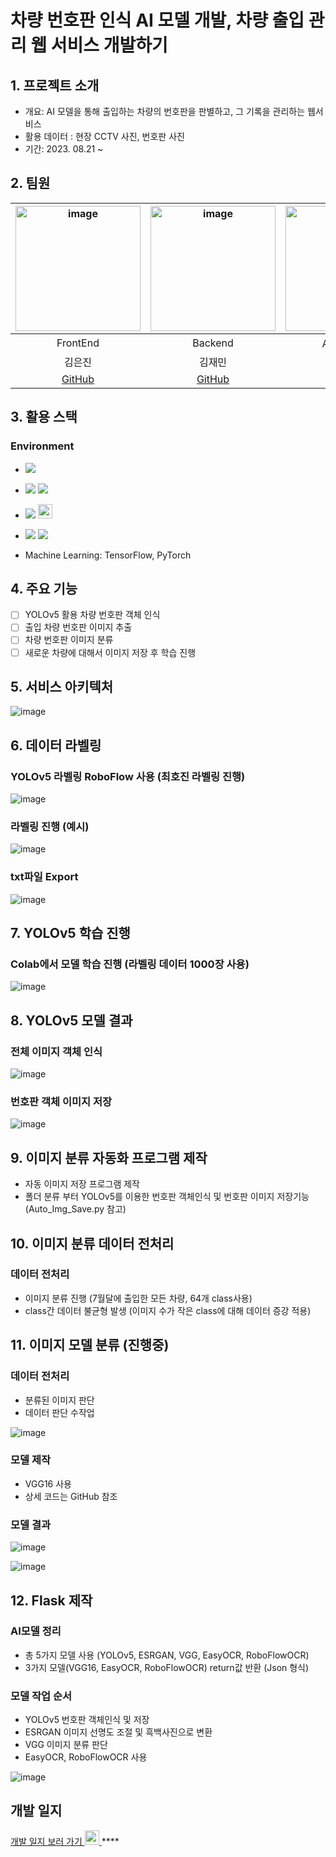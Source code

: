 # 차량 번호판 인식 AI 모델 개발, 차량 출입 관리 웹 서비스 개발하기

## 1. 프로젝트 소개 
- 개요: AI 모델을 통해 출입하는 차량의 번호판을 판별하고, 그 기록을 관리하는 웹서비스
- 활용 데이터 : 현장 CCTV 사진, 번호판 사진
- 기간: 2023. 08.21 ~
  
## 2. 팀원 
|<img width="200" alt="image" src="https://avatars.githubusercontent.com/u/129818813?v=4">|<img width="200" alt="image" src="https://avatars.githubusercontent.com/u/98063854?v=4">|<img width="200" alt="image" src="https://avatars.githubusercontent.com/u/70638717?v=4">|<img width="200" alt="image" src="https://avatars.githubusercontent.com/u/86204430?v=4">|
| :---------------------------------: | :-----------------------------------:| :---------------------------------: | :-----------------------------------:|
|                FrontEnd           |           Backend                       |              AI 모델 개발         |           AI 모델 개발                |       
|             김은진            |          김재민            |                          김민범                  |          최호진                      |      
|[GitHub](https://github.com/EUNJIN6131)|[GitHub](https://github.com/JaeMin1130)|[GitHub](https://github.com/sou05091/)|[GitHub](https://github.com/Gansaw/)|

## 3. 활용 스택 
<h3>Environment</h3>

- <img src="https://img.shields.io/badge/Python-3776AB?style=flat-square&logo=Python&logoColor=white"/>
- <img src="https://img.shields.io/badge/Flask-000000?style=flat-square&logo=flask&logoColor=white"/> <img src="https://img.shields.io/badge/React-61DAFB?style=flat-square&logo=React&logoColor=black"/>
- <img src="https://img.shields.io/badge/Git-F05032?style=flat-square&logo=git&logoColor=white"/> <img width="23" src="https://upload.wikimedia.org/wikipedia/commons/e/e9/Notion-logo.svg">
- <img src="https://img.shields.io/badge/Visual Studio Code-007ACC?style=flat-square&logo=Visual Studio Code&logoColor=white"/> <img src="https://img.shields.io/badge/Google Colab-F9AB00?style=flat-square&logo=Google Colab&logoColor=white"/>

- Machine Learning:  TensorFlow, PyTorch

## 4. 주요 기능 
- [ ] YOLOv5 활용 차량 번호판 객체 인식
- [ ] 출입 차량 번호판 이미지 추출
- [ ] 차량 번호판 이미지 분류
- [ ] 새로운 차량에 대해서 이미지 저장 후 학습 진행

## 5. 서비스 아키텍처
![image](https://file.notion.so/f/s/b1f81bed-4a33-426d-8f3c-85a73c8aa7f9/Untitled.png?id=3b1e2af4-ea4b-4f7a-ba89-b32098c778d0&table=block&spaceId=305e395a-5955-44d6-bb5f-c488ffd0100f&expirationTimestamp=1693324800000&signature=XY71KiivZQHGlN8Muvvvrn_yvKrbZ7PYf68mO5zJyf8&downloadName=Untitled.png)

## 6. 데이터 라벨링
### YOLOv5 라벨링 RoboFlow 사용 (최호진 라벨링 진행)
![image](https://github.com/sou05091/MainProject_LicensePlate/blob/main/img/yolo/RoboFlow%20%EC%82%AC%EC%9A%A9.png)
### 라벨링 진행 (예시)
![image](https://github.com/sou05091/MainProject_LicensePlate/blob/main/img/yolo/Labeling%20%EC%A7%84%ED%96%89.png)
### txt파일 Export
![image](https://github.com/sou05091/MainProject_LicensePlate/blob/main/img/yolo/Export.png)

## 7. YOLOv5 학습 진행
### Colab에서 모델 학습 진행 (라벨링 데이터 1000장 사용)
![image](https://github.com/sou05091/MainProject_LicensePlate/blob/main/img/yolo/model%20%ED%95%99%EC%8A%B5.png)

## 8. YOLOv5 모델 결과
### 전체 이미지 객체 인식
![image](https://github.com/sou05091/MainProject_LicensePlate/blob/main/img/yolo/result.png)
### 번호판 객체 이미지 저장
![image](https://github.com/sou05091/MainProject_LicensePlate/blob/main/img/yolo/result1.jpg)

## 9. 이미지 분류 자동화 프로그램 제작
- 자동 이미지 저장 프로그램 제작
- 폴더 분류 부터 YOLOv5를 이용한 번호판 객체인식 및 번호판 이미지 저장기능 (Auto_Img_Save.py 참고)

## 10. 이미지 분류 데이터 전처리
### 데이터 전처리
- 이미지 분류 진행 (7월달에 출입한 모든 차량, 64개 class사용)
- class간 데이터 불균형 발생 (이미지 수가 작은 class에 대해 데이터 증강 적용)

## 11. 이미지 모델 분류 (진행중)
### 데이터 전처리
- 분류된 이미지 판단
- 데이터 판단 수작업

![image](https://github.com/sou05091/MainProject_LicensePlate/blob/main/img/classfication/folder.png)
### 모델 제작
- VGG16 사용
- 상세 코드는 GitHub 참조
### 모델 결과
![image](https://github.com/sou05091/MainProject_LicensePlate/blob/main/img/classfication/result.png)

![image](https://github.com/sou05091/MainProject_LicensePlate/blob/main/img/classfication/result1.png)

## 12. Flask 제작
### AI모델 정리
- 총 5가지 모델 사용 (YOLOv5, ESRGAN, VGG, EasyOCR, RoboFlowOCR)
- 3가지 모델(VGG16, EasyOCR, RoboFlowOCR) return값 반환 (Json 형식)

### 모델 작업 순서
- YOLOv5 번호판 객체인식 및 저장
- ESRGAN 이미지 선명도 조절 및 흑백사진으로 변환
- VGG 이미지 분류 판단
- EasyOCR, RoboFlowOCR 사용

![image](https://github.com/sou05091/MainProject_LicensePlate/blob/main/img/yolo/Flask%20%EC%82%AC%EC%9A%A9.png)
## 개발 일지 
<a href="https://shrub-snap-550.notion.site/CRUD-566be659b7bf4693a6515f408cf2f1d9?pvs=4">개발 일지 보러 가기  <img width="23" src="https://upload.wikimedia.org/wikipedia/commons/e/e9/Notion-logo.svg"> </a>****
